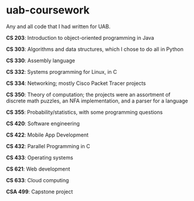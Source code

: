 # uab-coursework
Any and all code that I had written for UAB.

**CS 203**: Introduction to object-oriented programming in Java

**CS 303**: Algorithms and data structures, which I chose to do all in Python

**CS 330**: Assembly language

**CS 332**: Systems programming for Linux, in C

**CS 334**: Networking; mostly Cisco Packet Tracer projects

**CS 350**: Theory of computation; the projects were an assortment of discrete math puzzles, an NFA implementation, and a parser for a language

**CS 355**: Probability/statistics, with some programming questions

**CS 420**: Software engineering

**CS 422**: Mobile App Development

**CS 432**: Parallel Programming in C

**CS 433**: Operating systems

**CS 621**: Web development

**CS 633**: Cloud computing

**CSA 499**: Capstone project
